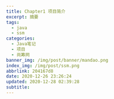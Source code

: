 ```yaml
---
title: Chapter1 项目简介
excerpt: 摘要
tags:
  - java
  - ssm
categories:
  - Java笔记
  - 项目
  - 尚筹网
banner_img: /img/post/banner/mandao.png
index_img: /img/post/ssm.png
abbrlink: 204167d8
date: 2020-12-26 23:26:24
updated: 2020-12-28 02:39:28
subtitle:
---
```

